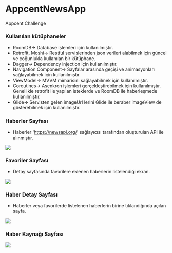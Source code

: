 # AppcentNewsApp
Appcent Challenge

### Kullanılan kütüphaneler

* RoomDB-> Database işlemleri için kullanılmıştır.
* Retrofit, Moshi-> Restful servislerinden json verileri alabilmek için güncel ve çoğunlukla kullanılan bir kütüphane.
* Dagger-> Dependency injection için kullanılmıştır.
* Navigation Component-> Sayfalar arasında geçişi ve animasyonları sağlayabilmek için kullanılmıştır.
* ViewModel-> MVVM mimarisini sağlayabilmek için kullanılmıştır.
* Coroutines-> Asenkron işlemleri gerçekleştirebilmek için kullanılmıştır. Genellikle retrofit ile yapılan isteklerde ve RoomDB ile haberleşmede kullanılmıştır.
* Glide-> Servisten gelen imageUrl lerini Glide ile beraber imageView de gösterebilmek için kullanılmıştır.

### Haberler Sayfası
* Haberler 'https://newsapi.org/' sağlayıcısı tarafından oluşturulan API ile alınmıştır. 

![](https://github.com/yunusbedir/AppcentNewsApp/blob/master/screenshots/NewsScreen.PNG)


### Favoriler Sayfası
* Detay sayfasında favorilere eklenen haberlerin listelendiği ekran.

![](https://github.com/yunusbedir/AppcentNewsApp/blob/master/screenshots/FavoritesScreen.PNG)


### Haber Detay Sayfası
* Haberler veya favorilerde listelenen haberlerin birine tıklandığında açılan sayfa.

![](https://github.com/yunusbedir/AppcentNewsApp/blob/master/screenshots/NewsDetailScreen.PNG)


### Haber Kaynağı Sayfası 

![](https://github.com/yunusbedir/AppcentNewsApp/blob/master/screenshots/NewsSourceScreen.PNG)





